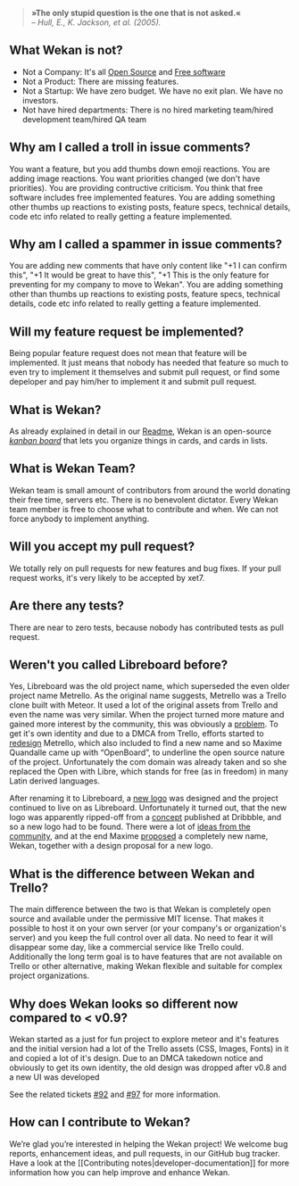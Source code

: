 > **»The only stupid question is the one that is not asked.«**  
> *– Hull, E., K. Jackson, et al. (2005).*

## What Wekan is not?

* Not a Company: It's all [Open Source](https://en.wikipedia.org/wiki/Open-source_software) and [Free software](https://en.wikipedia.org/wiki/Free_software)
* Not a Product: There are missing features.
* Not a Startup: We have zero budget. We have no exit plan. We have no investors.
* Not have hired departments: There is no hired marketing team/hired development team/hired QA team

## Why am I called a troll in issue comments?
You want a feature, but you add thumbs down emoji reactions. You are adding image reactions. You want priorities changed (we don't have priorities). You are providing contructive criticism. You think that free software includes free implemented features. You are adding something other thumbs up reactions to existing posts, feature specs, technical details, code etc info related to really getting a feature implemented.

## Why am I called a spammer in issue comments?
You are adding new comments that have only content like "+1 I can confirm this", "+1 It would be great to have this", "+1 This is the only feature for preventing for my company to move to Wekan". You are adding something other than thumbs up reactions to existing posts, feature specs, technical details, code etc info related to really getting a feature implemented.

## Will my feature request be implemented?
Being popular feature request does not mean that feature will be implemented. It just means that nobody has needed that feature so much to even try to implement it themselves and submit pull request, or find some depeloper and pay him/her to implement it and submit pull request.

## What is Wekan?
As already explained in detail in our [Readme][], Wekan is an open-source _[kanban board][kanban]_ that lets you organize things in cards, and cards in lists.

[readme]: https://github.com/wekan/wekan/blob/master/README.md
[kanban]: https://en.wikipedia.org/wiki/Kanban_board

## What is Wekan Team?
Wekan team is small amount of contributors from around the world donating their free time, servers etc. There is no benevolent dictator. Every Wekan team member is free to choose what to contribute and when. We can not force anybody to implement anything.

## Will you accept my pull request?
We totally rely on pull requests for new features and bug fixes. If your pull request works, it's very likely to be accepted by xet7.

## Are there any tests?
There are near to zero tests, because nobody has contributed tests as pull request.

## Weren't you called Libreboard before?
Yes, Libreboard was the old project name, which superseded the even older project name Metrello. As the original name suggests, Metrello was a Trello clone built with Meteor. It used a lot of the original assets from Trello and even the name was very similar. When the project turned more mature and gained more interest by the community, this was obviously a [problem]. To get it's own identity and due to a DMCA from Trello, efforts started to [redesign] Metrello, which also included to find a new name and so Maxime Quandalle came up with “OpenBoard”, to underline the open source nature of the project. Unfortunately the com domain was already taken and so she replaced the Open with Libre, which stands for free (as in freedom) in many Latin derived languages.

After renaming it to Libreboard, a [new logo] was designed and the project continued to live on as Libreboard. Unfortunately it turned out, that the new logo was apparently ripped-off from a [concept] published at Dribbble, and so a new logo had to be found. There were a lot of [ideas from the community][logo-ticket], and at the end Maxime [proposed][wekan-proposal] a completely new name, Wekan, together with a design proposal for a new logo.

[problem]: https://github.com/wekan/wekan/issues/92
[redesign]: https://github.com/wekan/wekan/issues/94
[new logo]: https://github.com/wekan/wekan/issues/64#issuecomment-69005150
[concept]: https://dribbble.com/shots/746215-Pigeon
[logo-ticket]: https://github.com/wekan/wekan/issues/64#issuecomment-74357809
[wekan-proposal]: https://github.com/wekan/wekan/issues/64#issuecomment-135221046

## What is the difference between Wekan and Trello?
The main difference between the two is that Wekan is completely open source and available under the permissive MIT license. That makes it possible to host it on your own server (or your company's or organization's server) and you keep the full control over all data. No need to fear it will disappear some day, like a commercial service like Trello could.  
Additionally the long term goal is to have features that are not available on Trello or other alternative, making Wekan flexible and suitable for complex project organizations.

## Why does Wekan looks so different now compared to < v0.9?
Wekan started as a just for fun project to explore meteor and it's features and the initial version had a lot of the Trello assets (CSS, Images, Fonts) in it and copied a lot of it's design. Due to an DMCA takedown notice and obviously to get its own identity, the old design was dropped after v0.8 and a new UI was developed

See the related tickets [#92] and [#97] for more information.

[#92]: https://github.com/wekan/wekan/issues/92
[#97]: https://github.com/wekan/wekan/issues/97

## How can I contribute to Wekan?
We’re glad you’re interested in helping the Wekan project! We welcome bug reports, enhancement ideas, and pull requests, in our GitHub bug tracker. Have a look at the [[Contributing notes|developer-documentation]] for more information how you can help improve and enhance Wekan.